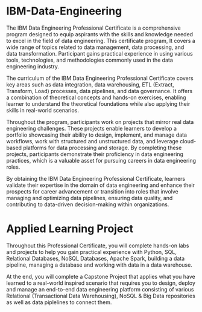 # IBM-Data-Engineering

The IBM Data Engineering Professional Certificate is a comprehensive program designed to equip aspirants with the skills and knowledge needed to excel in the field of data engineering. This certificate program, It covers a wide range of topics related to data management, data processing, and data transformation. Participant gains practical experience in using various tools, technologies, and methodologies commonly used in the data engineering industry.

The curriculum of the IBM Data Engineering Professional Certificate covers key areas such as data integration, data warehousing, ETL (Extract, Transform, Load) processes, data pipelines, and data governance. It offers a combination of theoretical concepts and hands-on exercises, enabling learner to understand the theoretical foundations while also applying their skills in real-world scenarios.

Throughout the program, participants work on projects that mirror real data engineering challenges. These projects enable learners to develop a portfolio showcasing their ability to design, implement, and manage data workflows, work with structured and unstructured data, and leverage cloud-based platforms for data processing and storage. By completing these projects, participants demonstrate their proficiency in data engineering practices, which is a valuable asset for pursuing careers in data engineering roles.

By obtaining the IBM Data Engineering Professional Certificate, learners validate their expertise in the domain of data engineering and enhance their prospects for career advancement or transition into roles that involve managing and optimizing data pipelines, ensuring data quality, and contributing to data-driven decision-making within organizations.

# Applied Learning Project

Throughout this Professional Certificate, you will complete hands-on labs and projects to help you gain practical experience with Python, SQL, Relational Databases, NoSQL Databases, Apache Spark, building a data pipeline, managing a database and working with data in a data warehouse.

At the end, you will complete a Capstone Project that applies what you have learned to a real-world inspired scenario that requires you to design, deploy and manage an end-to-end data engineering platform consisting of various Relational (Transactional Data Warehousing), NoSQL & Big Data repositories as well as data piplelines to connect them.
